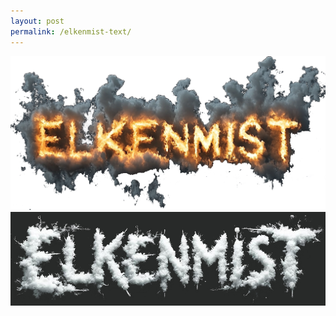 ```yaml
---
layout: post
permalink: /elkenmist-text/
---
```

<img src="/assets/images/elkenmisttext.png" alt="elkenmist text">
<img src="/assets/images/elkenmisttext-light.png" alt="elkenmist text">
